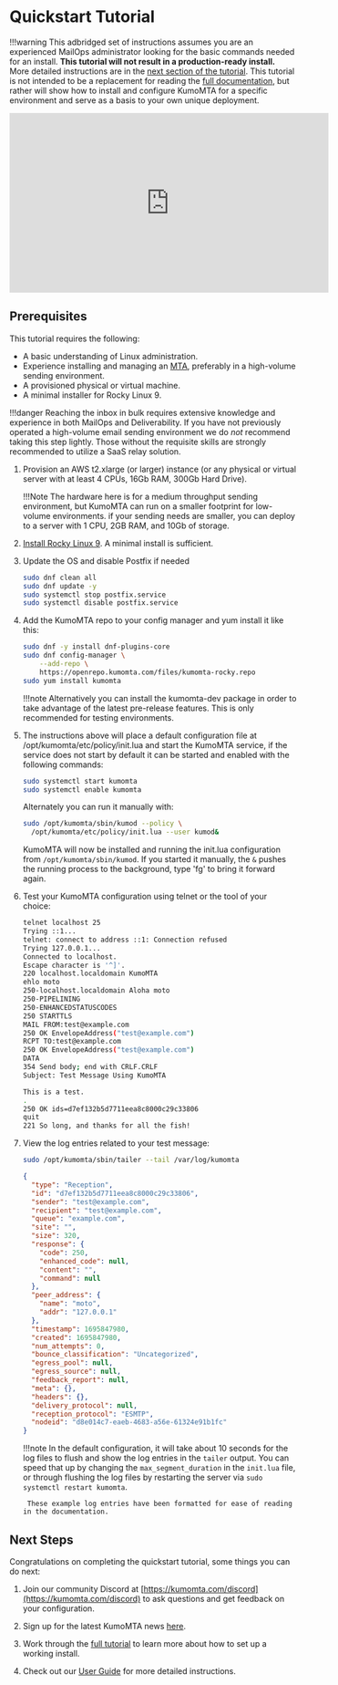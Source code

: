 # Quickstart Tutorial

!!!warning
    This adbridged set of instructions assumes you are an experienced MailOps administrator looking for the basic commands needed for an install. **This tutorial will not result in a production-ready install.** More detailed instructions are in the [next section of the tutorial](./server_environment.md). This tutorial is not intended to be a replacement for reading the [full documentation](../index.md), but rather will show how to install and configure KumoMTA for a specific environment and serve as a basis to your own unique deployment.

<iframe width="560" height="315" src="https://www.youtube.com/embed/ClJX5mIxy7g?si=GcpBpegzsTRz01H5" title="YouTube video player" frameborder="0" allow="accelerometer; autoplay; clipboard-write; encrypted-media; gyroscope; picture-in-picture; web-share" allowfullscreen></iframe>

## Prerequisites

This tutorial requires the following:

* A basic understanding of Linux administration.
* Experience installing and managing an [MTA](https://en.wikipedia.org/wiki/Message_transfer_agent), preferably in a high-volume sending environment.
* A provisioned physical or virtual machine.
* A minimal installer for Rocky Linux 9.

!!!danger
    Reaching the inbox in bulk requires extensive knowledge and experience in both MailOps and Deliverability. If you have not previously operated a high-volume email sending environment we do *not* recommend taking this step lightly. Those without the requisite skills are strongly recommended to utilize a SaaS relay solution.

1. Provision an AWS t2.xlarge (or larger) instance (or any physical or virtual server with at least 4 CPUs, 16Gb RAM, 300Gb Hard Drive).

    !!!Note
        The hardware here is for a medium throughput sending environment, but KumoMTA can run on a smaller footprint for low-volume environments. if your sending needs are smaller, you can deploy to a server with 1 CPU, 2GB RAM, and 10Gb of storage.

1. [Install Rocky Linux 9](https://docs.rockylinux.org/guides/installation/). A minimal install is sufficient.

1. Update the OS and disable Postfix if needed

    ```bash
    sudo dnf clean all
    sudo dnf update -y
    sudo systemctl stop postfix.service
    sudo systemctl disable postfix.service
    ```

1. Add the KumoMTA repo to your config manager and yum install it like this:

    ```bash
    sudo dnf -y install dnf-plugins-core
    sudo dnf config-manager \
        --add-repo \
        https://openrepo.kumomta.com/files/kumomta-rocky.repo
    sudo yum install kumomta
    ```

    !!!note
        Alternatively you can install the kumomta-dev package in order to take advantage of the latest pre-release features. This is only recommended for testing environments.

1. The instructions above will place a default configuration file at /opt/kumomta/etc/policy/init.lua and start the KumoMTA service, if the service does not start by default it can be started and enabled with the following commands:

    ```bash
    sudo systemctl start kumomta
    sudo systemctl enable kumomta
    ```

    Alternately you can run it manually with:

    ```bash
    sudo /opt/kumomta/sbin/kumod --policy \
      /opt/kumomta/etc/policy/init.lua --user kumod&
    ```

    KumoMTA will now be installed and running the init.lua configuration from `/opt/kumomta/sbin/kumod`.  If you started it manually, the `&` pushes the running process to the background, type 'fg' to bring it forward again.

1. Test your KumoMTA configuration using telnet or the tool of your choice:

    ```bash
    telnet localhost 25
    Trying ::1...
    telnet: connect to address ::1: Connection refused
    Trying 127.0.0.1...
    Connected to localhost.
    Escape character is '^]'.
    220 localhost.localdomain KumoMTA
    ehlo moto
    250-localhost.localdomain Aloha moto
    250-PIPELINING
    250-ENHANCEDSTATUSCODES
    250 STARTTLS
    MAIL FROM:test@example.com
    250 OK EnvelopeAddress("test@example.com")
    RCPT TO:test@example.com
    250 OK EnvelopeAddress("test@example.com")
    DATA
    354 Send body; end with CRLF.CRLF
    Subject: Test Message Using KumoMTA

    This is a test.
    .
    250 OK ids=d7ef132b5d7711eea8c8000c29c33806
    quit
    221 So long, and thanks for all the fish!
    ```

1. View the log entries related to your test message:

    ```bash
    sudo /opt/kumomta/sbin/tailer --tail /var/log/kumomta
    ```

    ```json
    {
      "type": "Reception",
      "id": "d7ef132b5d7711eea8c8000c29c33806",
      "sender": "test@example.com",
      "recipient": "test@example.com",
      "queue": "example.com",
      "site": "",
      "size": 320,
      "response": {
        "code": 250,
        "enhanced_code": null,
        "content": "",
        "command": null
      },
      "peer_address": {
        "name": "moto",
        "addr": "127.0.0.1"
      },
      "timestamp": 1695847980,
      "created": 1695847980,
      "num_attempts": 0,
      "bounce_classification": "Uncategorized",
      "egress_pool": null,
      "egress_source": null,
      "feedback_report": null,
      "meta": {},
      "headers": {},
      "delivery_protocol": null,
      "reception_protocol": "ESMTP",
      "nodeid": "d8e014c7-eaeb-4683-a56e-61324e91b1fc"
    }
    ```

    !!!note
        In the default configuration, it will take about 10 seconds for the log files to flush and show the log entries in the `tailer` output.
        You can speed that up by changing the `max_segment_duration` in the `init.lua` file, or through flushing the log files by restarting the server via
        `sudo systemctl restart kumomta`.

        These example log entries have been formatted for ease of reading in the documentation.

## Next Steps

Congratulations on completing the quickstart tutorial, some things you can do next:

1. Join our community Discord at [https://kumomta.com/discord](https://kumomta.com/discord) to ask questions and get feedback on your configuration.

1. Sign up for the latest KumoMTA news [here](https://kumomta.com/subscribe).

1. Work through the [full tutorial](./server_environment.md) to learn more about how to set up a working install.

1. Check out our [User Guide](../userguide/index.md) for more detailed instructions.